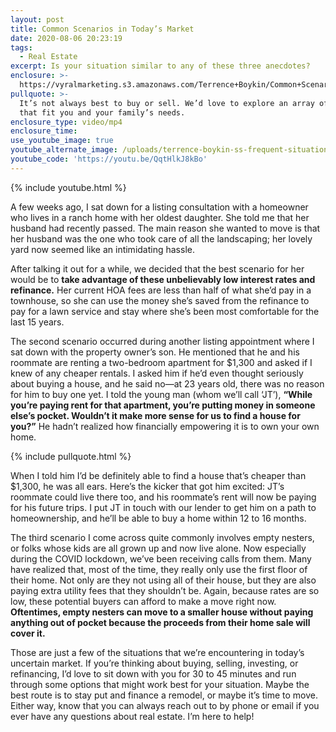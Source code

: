 ```yaml
---
layout: post
title: Common Scenarios in Today’s Market
date: 2020-08-06 20:23:19
tags:
  - Real Estate
excerpt: Is your situation similar to any of these three anecdotes?
enclosure: >-
  https://vyralmarketing.s3.amazonaws.com/Terrence+Boykin/Common+Scenarios+in+Todays+Market.mp4
pullquote: >-
  It’s not always best to buy or sell. We’d love to explore an array of options
  that fit you and your family’s needs.
enclosure_type: video/mp4
enclosure_time:
use_youtube_image: true
youtube_alternate_image: /uploads/terrence-boykin-ss-frequent-situations-as-a-realtor-yt.jpg
youtube_code: 'https://youtu.be/QqtHlkJ8kBo'
---
```


{% include youtube.html %}

A few weeks ago, I sat down for a listing consultation with a homeowner who lives in a ranch home with her oldest daughter. She told me that her husband had recently passed. The main reason she wanted to move is that her husband was the one who took care of all the landscaping; her lovely yard now seemed like an intimidating hassle.&nbsp;

After talking it out for a while, we decided that the best scenario for her would be to **take advantage of these unbelievably low interest rates and refinance.** Her current HOA fees are less than half of what she’d pay in a townhouse, so she can use the money she’s saved from the refinance to pay for a lawn service and stay where she’s been most comfortable for the last 15 years.&nbsp;

The second scenario occurred during another listing appointment where I sat down with the property owner’s son. He mentioned that he and his roommate are renting a two-bedroom apartment for $1,300 and asked if I knew of any cheaper rentals. I asked him if he’d even thought seriously about buying a house, and he said no—at 23 years old, there was no reason for him to buy one yet. I told the young man (whom we’ll call ‘JT’), **“While you’re paying rent for that apartment, you’re putting money in someone else’s pocket. Wouldn’t it make more sense for us to find a house for you?”** He hadn’t realized how financially empowering it is to own your own home.&nbsp;

{% include pullquote.html %}

When I told him I’d be definitely able to find a house that’s cheaper than $1,300, he was all ears. Here’s the kicker that got him excited: JT’s roommate could live there too, and his roommate’s rent will now be paying for his future trips. I put JT in touch with our lender to get him on a path to homeownership, and he’ll be able to buy a home within 12 to 16 months.&nbsp;

The third scenario I come across quite commonly involves empty nesters, or folks whose kids are all grown up and now live alone. Now especially during the COVID lockdown, we’ve been receiving calls from them. Many have realized that, most of the time, they really only use the first floor of their home. Not only are they not using all of their house, but they are also paying extra utility fees that they shouldn’t be. Again, because rates are so low, these potential buyers can afford to make a move right now. **Oftentimes, empty nesters can move to a smaller house without paying anything out of pocket because the proceeds from their home sale will cover it.&nbsp;**

Those are just a few of the situations that we’re encountering in today’s uncertain market. If you’re thinking about buying, selling, investing, or refinancing, I’d love to sit down with you for 30 to 45 minutes and run through some options that might work best for your situation. Maybe the best route is to stay put and finance a remodel, or maybe it’s time to move. Either way, know that you can always reach out to by phone or email if you ever have any questions about real estate. I’m here to help\!&nbsp;
